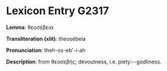# Lexicon Entry G2317

**Lemma**: θεοσέβεια

**Transliteration (xlit)**: theosébeia

**Pronunciation**: theh-os-eb'-i-ah

**Description**:
from θεοσεβής; devoutness, i.e. piety:--godliness.
